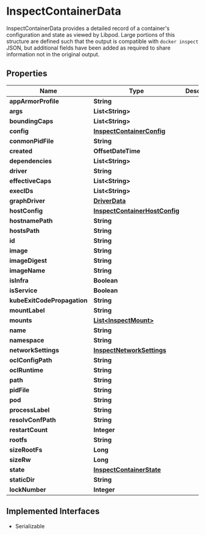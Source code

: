 

# InspectContainerData

InspectContainerData provides a detailed record of a container's configuration and state as viewed by Libpod. Large portions of this structure are defined such that the output is compatible with `docker inspect` JSON, but additional fields have been added as required to share information not in the original output.

## Properties

| Name | Type | Description | Notes |
|------------ | ------------- | ------------- | -------------|
|**appArmorProfile** | **String** |  |  [optional] |
|**args** | **List&lt;String&gt;** |  |  [optional] |
|**boundingCaps** | **List&lt;String&gt;** |  |  [optional] |
|**config** | [**InspectContainerConfig**](InspectContainerConfig.md) |  |  [optional] |
|**conmonPidFile** | **String** |  |  [optional] |
|**created** | **OffsetDateTime** |  |  [optional] |
|**dependencies** | **List&lt;String&gt;** |  |  [optional] |
|**driver** | **String** |  |  [optional] |
|**effectiveCaps** | **List&lt;String&gt;** |  |  [optional] |
|**execIDs** | **List&lt;String&gt;** |  |  [optional] |
|**graphDriver** | [**DriverData**](DriverData.md) |  |  [optional] |
|**hostConfig** | [**InspectContainerHostConfig**](InspectContainerHostConfig.md) |  |  [optional] |
|**hostnamePath** | **String** |  |  [optional] |
|**hostsPath** | **String** |  |  [optional] |
|**id** | **String** |  |  [optional] |
|**image** | **String** |  |  [optional] |
|**imageDigest** | **String** |  |  [optional] |
|**imageName** | **String** |  |  [optional] |
|**isInfra** | **Boolean** |  |  [optional] |
|**isService** | **Boolean** |  |  [optional] |
|**kubeExitCodePropagation** | **String** |  |  [optional] |
|**mountLabel** | **String** |  |  [optional] |
|**mounts** | [**List&lt;InspectMount&gt;**](InspectMount.md) |  |  [optional] |
|**name** | **String** |  |  [optional] |
|**namespace** | **String** |  |  [optional] |
|**networkSettings** | [**InspectNetworkSettings**](InspectNetworkSettings.md) |  |  [optional] |
|**ocIConfigPath** | **String** |  |  [optional] |
|**ocIRuntime** | **String** |  |  [optional] |
|**path** | **String** |  |  [optional] |
|**pidFile** | **String** |  |  [optional] |
|**pod** | **String** |  |  [optional] |
|**processLabel** | **String** |  |  [optional] |
|**resolvConfPath** | **String** |  |  [optional] |
|**restartCount** | **Integer** |  |  [optional] |
|**rootfs** | **String** |  |  [optional] |
|**sizeRootFs** | **Long** |  |  [optional] |
|**sizeRw** | **Long** |  |  [optional] |
|**state** | [**InspectContainerState**](InspectContainerState.md) |  |  [optional] |
|**staticDir** | **String** |  |  [optional] |
|**lockNumber** | **Integer** |  |  [optional] |


## Implemented Interfaces

* Serializable


